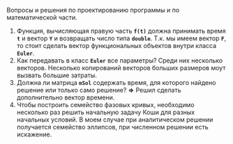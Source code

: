 Вопросы и решения по проектированию программы и по математической части.


  1. Функция, вычисляющая правую часть **`f(t)`** должна принимать время **`t`** и вектор **`Y`** и возвращать число типа **`double`**. Т.к. мы имеем вектор **`F`**, то стоит сделать вектор функциональных объектов внутри класса **`Euler`**.
  1. Как передавать в класс **`Euler`** все параметры? Среди них несколько векторов. Несколько копирований векторов больших размеров моут вызвать большие затраты.
  1. Должна ли матрица **`mSol`** содержать время, для которого найдено решение или только само решение? **=>** Решил сделать дополнительно вектор времени.
  1. Чтобы построить семейство фазовых кривых, необходимо несколько раз решить начальную задачу Коши для разных начальных условий. В моем случае при аналитическом решении получается семейство эллипсов, при численном решении есть искажение.